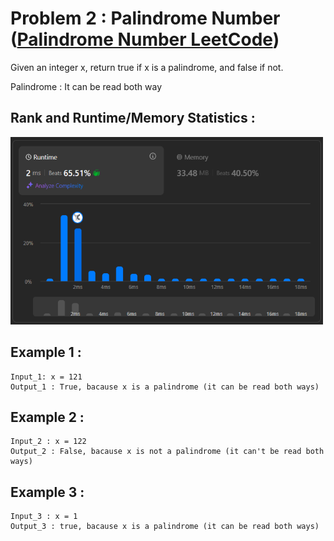 # Problem 2 : Palindrome Number ([Palindrome Number LeetCode](https://leetcode.com/problems/palindrome-number/description/))

Given an integer x, return true if x is a palindrome, and false if not.

Palindrome : It can be read both way 

## Rank and Runtime/Memory Statistics :  

<img src="../../assets/PalindromeNumber.png" alt="Runtime and Memory Statistics" width="500" height="300"/>

## Example 1 : 

    Input_1: x = 121 
    Output_1 : True, bacause x is a palindrome (it can be read both ways) 

## Example 2 : 
    
    Input_2 : x = 122 
    Output_2 : False, bacause x is not a palindrome (it can't be read both ways)

## Example 3 : 
    
    Input_3 : x = 1 
    Output_3 : true, bacause x is a palindrome (it can be read both ways)
